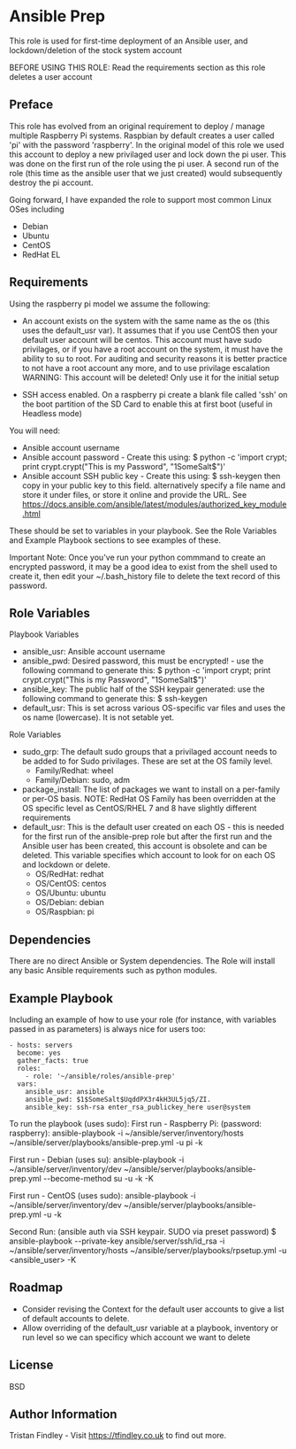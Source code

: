 Ansible Prep
=========

This role is used for first-time deployment of an Ansible user, and lockdown/deletion of the stock system account

BEFORE USING THIS ROLE: Read the requirements section as this role deletes a user account

Preface
-------

This role has evolved from an original requirement to deploy / manage multiple Raspberry Pi systems. Raspbian by default creates a user called 'pi' with the password 'raspberry'. In the original model of this role we used this account to deploy a new privilaged user and lock down the pi user. This was done on the first run of the role using the pi user.
A second run of the role (this time as the ansible user that we just created) would subsequently destroy the pi account.

Going forward, I have expanded the role to support most common Linux OSes including
- Debian
- Ubuntu
- CentOS
- RedHat EL


Requirements
------------

Using the raspberry pi model we assume the following:
- An account exists on the system with the same name as the os (this uses the default_usr var). It assumes that if you use CentOS then your default user account will be centos.
This account must have sudo privilages, or if you have a root account on the system, it must have the ability to su to root. For auditing and security reasons it is better practice to not have a root account any more, and to use privilage escalation
WARNING: This account will be deleted! Only use it for the initial setup

- SSH access enabled. On a raspberry pi create a blank file called 'ssh' on the boot partition of the SD Card to enable this at first boot (useful in Headless mode)

You will need:
- Ansible account username
- Ansible account password - Create this using: $ python -c 'import crypt; print crypt.crypt("This is my Password", "$1$SomeSalt$")'
- Ansible account SSH public key - Create this using: $ ssh-keygen   then copy in your public key to this field. alternatively specify a file name and store it under files, or store it online and provide the URL. See https://docs.ansible.com/ansible/latest/modules/authorized_key_module.html

These should be set to variables in your playbook. See the Role Variables and Example Playbook sections to see examples of these.

Important Note: Once you've run your python commmand to create an encrypted password, it may be a good idea to exist from the shell used to create it, then edit your ~/.bash_history file to delete the text record of this password.

Role Variables
--------------

Playbook Variables
- ansible_usr: Ansible account username
- ansible_pwd: Desired password, this must be encrypted! - use the following command to generate this: $ python -c 'import crypt; print crypt.crypt("This is my Password", "$1$SomeSalt$")'
- ansible_key: The public half of the SSH keypair generated: use the following command to generate this: $ ssh-keygen
- default_usr: This is set across various OS-specific var files and uses the os name (lowercase). It is not setable yet.

Role Variables
- sudo_grp: The default sudo groups that a privilaged account needs to be added to for Sudo privilages. These are set at the OS family level.
  - Family/Redhat: wheel
  - Family/Debian: sudo, adm
- package_install: The list of packages we want to install on a per-family or per-OS basis. NOTE: RedHat OS Family has been overridden at the OS specific level as CentOS/RHEL 7 and 8 have slightly different requirements
- default_usr: This is the default user created on each OS - this is needed for the first run of the ansible-prep role but after the first run and the Ansible user has been created, this account is obsolete and can be deleted. This variable specifies which account to look for on each OS and lockdown or delete.
  - OS/RedHat: redhat
  - OS/CentOS: centos
  - OS/Ubuntu: ubuntu
  - OS/Debian: debian
  - OS/Raspbian: pi


Dependencies
------------

There are no direct Ansible or System dependencies. The Role will install any basic Ansible requirements such as python modules.


Example Playbook
----------------

Including an example of how to use your role (for instance, with variables passed in as parameters) is always nice for users too:

    - hosts: servers
      become: yes
      gather_facts: true
      roles:
        - role: '~/ansible/roles/ansible-prep'
      vars:
        ansible_usr: ansible
        ansible_pwd: $1$SomeSalt$UqddPX3r4kH3UL5jq5/ZI.
        ansible_key: ssh-rsa enter_rsa_publickey_here user@system


To run the playbook (uses sudo):
First run - Raspberry Pi: (password: raspberry):
ansible-playbook -i ~/ansible/server/inventory/hosts ~/ansible/server/playbooks/ansible-prep.yml -u pi -k

First run - Debian (uses su):
ansible-playbook -i ~/ansible/server/inventory/dev ~/ansible/server/playbooks/ansible-prep.yml --become-method su -u <user> -k -K

First run - CentOS (uses sudo):
ansible-playbook -i ~/ansible/server/inventory/dev ~/ansible/server/playbooks/ansible-prep.yml -u <user> -k

Second Run: (ansible auth via SSH keypair. SUDO via preset password)
$ ansible-playbook --private-key ansible/server/ssh/id_rsa -i ~/ansible/server/inventory/hosts ~/ansible/server/playbooks/rpsetup.yml -u <ansible_user> -K

Roadmap
-------

- Consider revising the Context for the default user accounts to give a list of default accounts to delete.
- Allow overriding of the default_usr variable at a playbook, inventory or run level so we can specificy which account we want to delete

License
-------

BSD

Author Information
------------------

Tristan Findley - Visit https://tfindley.co.uk to find out more.
